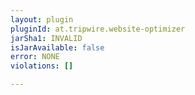 ```yaml
---
layout: plugin
pluginId: at.tripwire.website-optimizer
jarSha1: INVALID
isJarAvailable: false
error: NONE
violations: []

---
```

